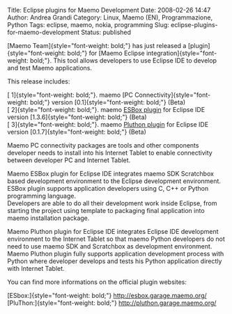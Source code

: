 Title: Eclipse plugins for Maemo Development
Date: 2008-02-26 14:47
Author: Andrea Grandi
Category: Linux, Maemo (EN), Programmazione, Python
Tags: eclipse, maemo, nokia, programming
Slug: eclipse-plugins-for-maemo-development
Status: published

[Maemo Team]{style="font-weight: bold;"} has just released a
[plugin]{style="font-weight: bold;"} for [Maemo Eclipse
integration]{style="font-weight: bold;"}. This tool allows developers to
use Eclipse IDE to develop and test Maemo applications.

This release includes:

[ 1]{style="font-weight: bold;"}. maemo [PC
Connectivity]{style="font-weight: bold;"} version
[0.1]{style="font-weight: bold;"} (Beta)  
[ 2]{style="font-weight: bold;"}. maemo [ESBox
plugin](http://esbox.garage.maemo.org/) for Eclipse IDE version
[1.3.6]{style="font-weight: bold;"} (Beta)  
[ 3]{style="font-weight: bold;"}. maemo [Pluthon
plugin](http://pluthon.garage.maemo.org/) for Eclipse IDE version
[0.1.7]{style="font-weight: bold;"} (Beta)

Maemo PC connectivity packages are tools and other components developer
needs to install into his Internet Tablet to enable connectivity between
developer PC and Internet Tablet.

Maemo ESBox plugin for Eclipse IDE integrates maemo SDK Scratchbox based
development environment to the Eclipse development environment. ESBox
plugin supports application developers using C, C++ or Python
programming language.  
Developers are able to do all their development work inside Eclipse,
from starting the project using template to packaging final application
into maemo installation package.

Maemo Pluthon plugin for Eclipse IDE integrates Eclipse IDE development
environment to the Internet Tablet so that maemo Python developers do
not need to use maemo SDK and Scratchbox as development environment.
Maemo Pluthon plugin fully supports application development process with
Python where developer develops and tests his Python application
directly with Internet Tablet.

You can find more informations on the official plugin websites:

[ESbox:]{style="font-weight: bold;"} <http://esbox.garage.maemo.org/>  
[PluThon:]{style="font-weight: bold;"}
<http://pluthon.garage.maemo.org/>
